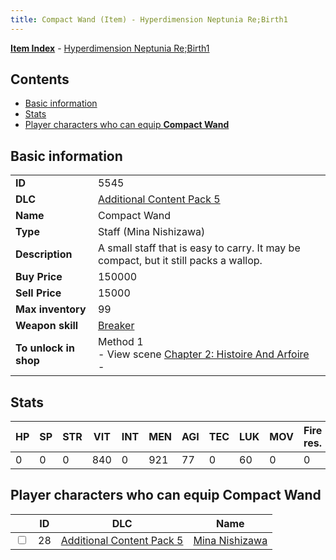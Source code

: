 ```yaml
---
title: Compact Wand (Item) - Hyperdimension Neptunia Re;Birth1
---
```


[**Item Index**](/neptunia/rb1/item/index.html) - [Hyperdimension Neptunia Re;Birth1](/neptunia/rb1)

## Contents

- [Basic information](#basic-information)
- [Stats](#stats)
- [Player characters who can equip **Compact Wand**](#player-characters-who-can-equip-compact-wand)
## Basic information

|   |   |
| -- | -- |
| **ID** | 5545 |
| **DLC** | [Additional Content Pack 5](/neptunia/rb1/dlc/14-pack5.html) |
| **Name** | Compact Wand |
| **Type** | Staff (Mina Nishizawa) |
| **Description** | A small staff that is easy to carry. It may be compact, but it still packs a wallop. |
| **Buy Price** | 150000 |
| **Sell Price** | 15000 |
| **Max inventory** | 99 |
| **Weapon skill** | [Breaker](/neptunia/rb1/skill/14-3503-breaker.html) |
| **To unlock in shop** | Method 1<br />- View scene [Chapter 2: Histoire And Arfoire](/neptunia/rb1/scene/1-201-chapter-2-histoire-and-arfoire.html)<br />-  |


## Stats

| HP | SP | STR | VIT | INT | MEN | AGI | TEC | LUK | MOV | Fire res. | Ice res. | Wind res. | Lightning res. |
| -- | -- | --- | --- | --- | --- | --- | --- | --- | --- | --------- | -------- | --------- | -------------- |
| 0 | 0 | 0 | 840 | 0 | 921 | 77 | 0 | 60 | 0 | 0 | 0 | 0 | 0 |


## Player characters who can equip **Compact Wand**

|    | ID | DLC | Name |
| -- | -- | --- | ---- |
| <input type="checkbox" id="rb1-player-14-28" class="trackbox" /> | 28 | [Additional Content Pack 5](/neptunia/rb1/dlc/14-pack5.html) | [Mina Nishizawa](/neptunia/rb1/player/14-28-mina-nishizawa.html) |
